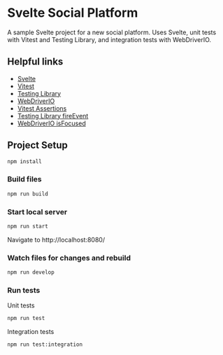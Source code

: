 # Svelte Social Platform

A sample Svelte project for a new social platform. Uses Svelte, unit tests with Vitest and Testing Library, and integration tests with WebDriverIO.

## Helpful links

- [Svelte](https://svelte.dev/)
- [Vitest](https://vitest.dev/)
- [Testing Library](https://testing-library.com/docs/svelte-testing-library/intro)
- [WebDriverIO](https://webdriver.io/)
- [Vitest Assertions](https://vitest.dev/api/#expect)
- [Testing Library fireEvent](https://testing-library.com/docs/svelte-testing-library/api#fireevent-async)
- [WebDriverIO isFocused](https://webdriver.io/docs/api/element/isFocused/)

## Project Setup

```sh
npm install
```

### Build files

```sh
npm run build
```

### Start local server

```sh
npm run start
```

Navigate to http://localhost:8080/

### Watch files for changes and rebuild

```sh
npm run develop
```

### Run tests

Unit tests

```sh
npm run test
```

Integration tests

```sh
npm run test:integration
```